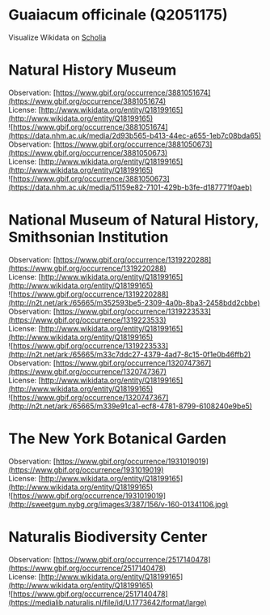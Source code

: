 
Guaiacum officinale (Q2051175)
==============================
  
Visualize Wikidata on [Scholia](https://scholia.toolforge.org/taxon/Q2051175)
# Natural History Museum
  
Observation: [https://www.gbif.org/occurrence/3881051674](https://www.gbif.org/occurrence/3881051674)  
License: [http://www.wikidata.org/entity/Q18199165](http://www.wikidata.org/entity/Q18199165)  
![https://www.gbif.org/occurrence/3881051674](https://data.nhm.ac.uk/media/2d93b565-b413-44ec-a655-1eb7c08bda65)  
Observation: [https://www.gbif.org/occurrence/3881050673](https://www.gbif.org/occurrence/3881050673)  
License: [http://www.wikidata.org/entity/Q18199165](http://www.wikidata.org/entity/Q18199165)  
![https://www.gbif.org/occurrence/3881050673](https://data.nhm.ac.uk/media/51159e82-7101-429b-b3fe-d187771f0aeb)
# National Museum of Natural History, Smithsonian Institution
  
Observation: [https://www.gbif.org/occurrence/1319220288](https://www.gbif.org/occurrence/1319220288)  
License: [http://www.wikidata.org/entity/Q18199165](http://www.wikidata.org/entity/Q18199165)  
![https://www.gbif.org/occurrence/1319220288](http://n2t.net/ark:/65665/m352593be5-2309-4a0b-8ba3-2458bdd2cbbe)  
Observation: [https://www.gbif.org/occurrence/1319223533](https://www.gbif.org/occurrence/1319223533)  
License: [http://www.wikidata.org/entity/Q18199165](http://www.wikidata.org/entity/Q18199165)  
![https://www.gbif.org/occurrence/1319223533](http://n2t.net/ark:/65665/m33c7ddc27-4379-4ad7-8c15-0f1e0b46ffb2)  
Observation: [https://www.gbif.org/occurrence/1320747367](https://www.gbif.org/occurrence/1320747367)  
License: [http://www.wikidata.org/entity/Q18199165](http://www.wikidata.org/entity/Q18199165)  
![https://www.gbif.org/occurrence/1320747367](http://n2t.net/ark:/65665/m339e91ca1-ecf8-4781-8799-6108240e9be5)
# The New York Botanical Garden
  
Observation: [https://www.gbif.org/occurrence/1931019019](https://www.gbif.org/occurrence/1931019019)  
License: [http://www.wikidata.org/entity/Q18199165](http://www.wikidata.org/entity/Q18199165)  
![https://www.gbif.org/occurrence/1931019019](http://sweetgum.nybg.org/images3/387/156/v-160-01341106.jpg)
# Naturalis Biodiversity Center
  
Observation: [https://www.gbif.org/occurrence/2517140478](https://www.gbif.org/occurrence/2517140478)  
License: [http://www.wikidata.org/entity/Q18199165](http://www.wikidata.org/entity/Q18199165)  
![https://www.gbif.org/occurrence/2517140478](https://medialib.naturalis.nl/file/id/U.1773642/format/large)